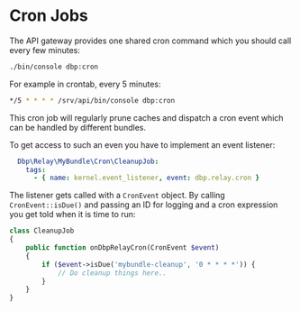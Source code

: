 # Cron Jobs

The API gateway provides one shared cron command which you should call every few
minutes:

```bash
./bin/console dbp:cron
```

For example in crontab, every 5 minutes:

```bash
*/5 * * * * /srv/api/bin/console dbp:cron
```

This cron job will regularly prune caches and dispatch a cron event which can be handled by different bundles.

To get access to such an even you have to implement an event listener:

```yaml
  Dbp\Relay\MyBundle\Cron\CleanupJob:
    tags:
      - { name: kernel.event_listener, event: dbp.relay.cron }
```

The listener gets called with a `CronEvent` object. By calling `CronEvent::isDue()` and passing an ID for logging and a cron expression you get told when it is time to run:

```php
class CleanupJob
{
    public function onDbpRelayCron(CronEvent $event)
    {
        if ($event->isDue('mybundle-cleanup', '0 * * * *')) {
            // Do cleanup things here..
        }
    }
}
```

